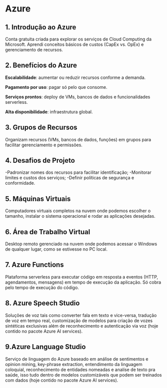 # Azure

## 1. Introdução ao Azure
Conta gratuita criada para explorar os serviços de Cloud Computing da Microsoft. Aprendi conceitos básicos de custos (CapEx vs. OpEx) e gerenciamento de recursos.

## 2. Benefícios do Azure
**Escalabilidade**: aumentar ou reduzir recursos conforme a demanda.

**Pagamento por uso**: pagar só pelo que consome.

**Serviços prontos**: deploy de VMs, bancos de dados e funcionalidades serverless.

**Alta disponibilidade**: infraestrutura global.

## 3. Grupos de Recursos
Organizam recursos (VMs, bancos de dados, funções) em grupos para facilitar gerenciamento e permissões.

## 4. Desafios de Projeto
-Padronizar nomes dos recursos para facilitar identificação;
-Monitorar limites e custos dos serviços;
-Definir políticas de segurança e conformidade.

## 5. Máquinas Virtuais
Computadores virtuais completos na nuvem onde podemos escolher o tamanho, instalar o sistema operacional e rodar as aplicações desejadas.

## 6. Área de Trabalho Virtual
Desktop remoto gerenciado na nuvem onde podemos acessar o Windows de qualquer lugar, como se estivesse no PC local.

## 7. Azure Functions
Plataforma serverless para executar código em resposta a eventos (HTTP, agendamentos, mensagens) em tempo de execução da aplicação. Só cobra pelo tempo de execução do código.

## 8. Azure Speech Studio
Soluções de voz tais como converter fala em texto e vice-versa, tradução de voz em tempo real, customização de modelos para criação de vozes sintéticas exclusivas além de reconhecimento e autenticação via voz (hoje contido no pacote Azure AI services).

## 9.Azure Language Studio
Serviço de linguagem do Azure baseado em análise de sentimentos e opinion mining, key-phrase extraction, entendimento da linguagem coloquial, reconhecimento de entidades nomeadas e analíse de texto pra saúde, isso tudo dentro de modelos customizáveis que podem ser treinados com dados (hoje contido no pacote Azure AI services).
